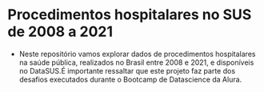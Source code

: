 # Procedimentos hospitalares no SUS de 2008 a 2021

  
* Neste repositório vamos explorar dados de procedimentos hospitalares na saúde pública, realizados no Brasil entre 2008 e 2021, e disponíveis no DataSUS.É importante ressaltar que este projeto faz parte dos desafios executados durante o Bootcamp de Datascience da Alura.

  
